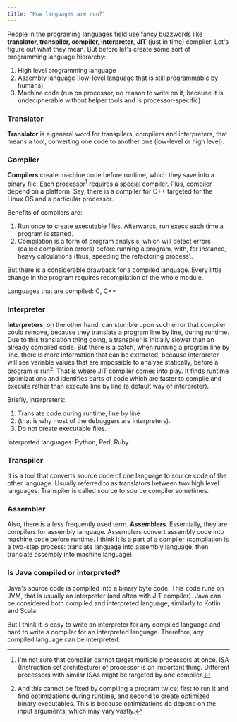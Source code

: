 ```yaml
---
title: "How languages are run?"
---
```


People in the programing languages field use fancy buzzwords like **translator, transpiler,
compiler, interpreter**, **JIT** (just in time) compiler. Let's figure out what they mean. But
before let's create some sort of programming language hierarchy:

1. High level programming language
2. Assembly language (low-level language that is still programmable by humans)
3. Machine code (run on processor, no reason to write on it, because it is undecipherable without
   helper tools and is processor-specific)

### Translator

**Translator** is a general word for transpilers, compilers and interpreters, that means a tool,
converting one code to another one (low-level or high level).

### Compiler

**Compilers** create machine code before runtime, which they save into a binary file. Each
processor[^1] requires a special compiler. Plus, compiler depend on a platform. Say, there is
a compiler for C++ targeted for the Linux OS and a particular processor.

Benefits of compilers are:

1. Run once to create executable files. Afterwards, run execs each time a program is started.
2. Compilation is a form of program analysis, which will detect errors (called compilation errors)
   before running a program, with, for instance, heavy calculations (thus, speeding the refactoring
   process).

But there is a considerable drawback for a compiled language. Every little change in the program
requires recompilation of the whole module.

Languages that are compiled: C, C++

### Interpreter

**Interpreters**, on the other hand, can stumble upon such error that compiler could remove,
because
they translate a program line by line, during runtime. Due to this translation thing going, a
transpiler is initially slower than an already compiled code. But there is a catch, when running a
program line by line, there is more information that can be extracted, because interpreter will see
variable values that are impossible to analyse statically, before a program is run[^2]. That
is where JIT compiler comes into play. It finds runtime optimizations and identifies parts of code
which are faster to compile and execute rather than execute line by line (a default way of
interpreter).

Briefly, interpreters:

1. Translate code during runtime, line by line 
2. (that is why most of the debuggers are interpreters).
3. Do not create executable files.

Interpreted languages: Python, Perl, Ruby

### Transpiler

It is a tool that converts source code of one language to source code of the other language.
Usually referred to as translators between two high level languages. Transpiler is called source to
source compiler sometimes.

### Assembler

Also, there is a less frequently used term. **Assemblers**. Essentially, they are compilers for
assembly language. Assemblers convert assembly code into machine code before runtime. I think it
is a part of a compiler (compilation is a two-step process: translate language into assembly
language, then translate assembly into machine language).

### Is Java compiled or interpreted?

Java's source code is compiled into a binary byte code. This code runs on JVM, that is usually an
interpreter (and often with JIT compiler). Java can be considered both compiled and interpreted
language, similarly to Kotlin and Scala.

But I think it is easy to write an interpreter for any compiled language and hard to
write a compiler for an interpreted language. Therefore, any compiled language can be interpreted.

[^1]: I'm not sure that compiler cannot target multiple processors at once. ISA (Instruction set
architecture) of processor is an important thing. Different processors with similar ISAs might be
targeted by one compiler.

[^2]: And this cannot be fixed by compiling a program twice: first to run it and find optimizations
during runtime, and second to create optimized binary executables. This is because optimizations do
depend on the input arguments, which may vary vastly.
